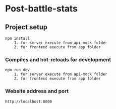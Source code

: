 # Post-battle-stats

## Project setup

```
npm install
    1. for server execute from api-mock folder
    2. for frontend execute from app folder
```

### Compiles and hot-reloads for development

```
npm run dev
    1. for server execute from api-mock folder
    2. for frontend execute from app folder
```
### Website address and port
```
http://localhost:8000
```
